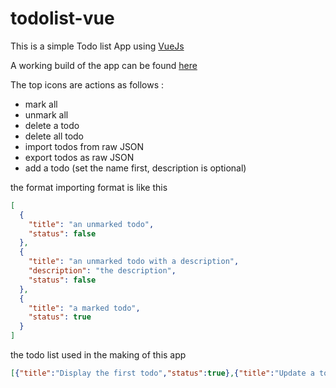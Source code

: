 # todolist-vue

This is a simple Todo list App using [VueJs](https://vuejs.org/)

A working build of the app can be found [here](https://elektrum-77.github.io/todolist-vue/)

The top icons are actions as follows :

- mark all
- unmark all
- delete a todo
- delete all todo
- import todos from raw JSON
- export todos as raw JSON
- add a todo (set the name first, description is optional)

the format importing format is like this

```json
[
  {
    "title": "an unmarked todo",
    "status": false
  },
  {
    "title": "an unmarked todo with a description",
    "description": "the description",
    "status": false
  },
  {
    "title": "a marked todo",
    "status": true
  }
]
```

the todo list used in the making of this app
```json
[{"title":"Display the first todo","status":true},{"title":"Update a todo's status","status":true},{"title":"Remove a todo","status":true},{"title":"Add a todo","status":true},{"title":"Save todos to localstorage","status":true},{"title":"export todos","status":true},{"title":"import todos","status":true},{"title":"Publish a demo on github pages from github actions","status":true}]
```
